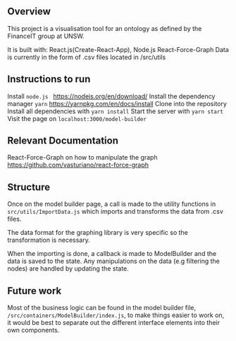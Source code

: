 ## Overview

This project is a visualisation tool for an ontology as defined by the FinanceIT group at UNSW.

It is built with:
  React.js(Create-React-App),
  Node.js
  React-Force-Graph
Data is currently in the form of .csv files located in /src/utils

## Instructions to run

Install ```node.js ``` https://nodejs.org/en/download/
Install the dependency manager ```yarn``` https://yarnpkg.com/en/docs/install
Clone into the repository
Install all dependencies with ```yarn install```
Start the server with ```yarn start```
Visit the page on ```localhost:3000/model-builder```

## Relevant Documentation

React-Force-Graph on how to manipulate the graph https://github.com/vasturiano/react-force-graph 

## Structure

Once on the model builder page, a call is made to the utility functions in ```src/utils/ImportData.js``` which imports and transforms the data from .csv files.

The data format for the graphing library is very specific so the transformation is necessary.

When the importing is done, a callback is made to ModelBuilder and the data is saved to the state. Any manipulations on the data (e.g filtering the nodes) are handled by updating the state.

## Future work

Most of the business logic can be found in the model builder file, ```/src/containers/ModelBuilder/index.js```, to make things easier to work on, it would be best to separate out the different interface elements into their own components.
